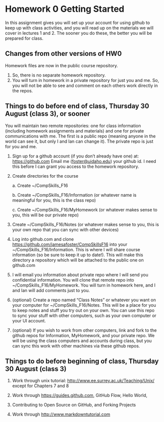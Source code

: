 # Homework 0 Getting Started

In this assignment gives you will set up your account for using github to keep up with class activities, and you will read up on the materials we will cover in lectures 1 and 2. The sooner you do these, the better you will be prepared for class.

## Changes from other versions of HW0

Homework files are now in the public course repository.

1. So, there is no separate homework repository. 
2. You will turn in homework in a private repository for just you and me. So, you will not be able to see and comment on each others work directly in the repos.

## Things to do before end of class, **Thursday 30 August (class 3)**, or sooner

You will maintain two remote repositories: one for class information (including homework assignments and materials) and one for private communications with me. The first is a public repo (meaning anyone in the world can see it, but only I and Ian can change it). The private repo is just for you and me.

1. Sign up for a github account (if you don’t already have one) at: https://github.com
Email me (foster@uidaho.edu) your github id. I need this before I can grant you access to the homework repository.

2. Create directories for the course

	a. Create ~/CompSkills_F16

	b. Create ~/CompSkills_F16/Information (or whatever name is meaningful for you, this is the class repo)

	c. Create ~/CompSkills_F16/MyHomework (or whatever makes sense to you, this will be our private repo)

3. Create ~/CompSkills_F16/Notes (or whatever makes sense to you, this is your own repo that you can sync with other devices)

4. Log into github.com and clone https://github.com/jamesafoster/CompSkillsF16 into your ~/CompSkills_F16/Information. This is where I will share course information (so be sure to keep it up to date!). This will make this directory a repository which will be attached to the public one on github.com

4. I will email you information about private repo where I will send you confidential information. You will clone that remote repo into ~/CompSkills_F16/MyHomework. You will turn in homework here, and I and Ian will add comments just to you.

5. (optional) Create a repo named “Class Notes” or whatever you want on your computer for ~/CompSkills_F16/Notes. This will be a place for you to keep notes and stuff you try out on your own. You can use this repo to sync your stuff with other computers, such as your own computer or your UI account. 
6. (optional) If you wish to work from other computers, link and fork to the github repos for Information, MyHomework, and your private repo. We will be using the class computers and accounts during class, but you can sync this work with other machines via these github repos. 

## Things to do before beginning of class, **Thursday 30 August (class 3)**

1. Work through unix tutorial: http://www.ee.surrey.ac.uk/Teaching/Unix/ except for Chapters 7 and 8 

2. Work through https://guides.github.com, GitHub Flow, Hello World, 

3. Contributing to Open Source on GitHub, and Forking Projects

4. Work through http://www.markdowntutorial.com 